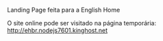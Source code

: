 Landing Page feita para a English Home

O site online pode ser visitado na página temporária:
  http://ehbr.nodejs7601.kinghost.net
